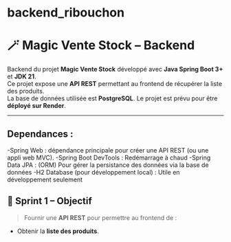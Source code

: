 # backend_ribouchon
# 🪄 Magic Vente Stock – Backend

Backend du projet **Magic Vente Stock** développé avec **Java Spring Boot 3+** et **JDK 21**.  
Ce projet expose une **API REST** permettant au frontend de récupérer la liste des produits.  
La base de données utilisée est **PostgreSQL**. Le projet est prévu pour être **déployé sur Render**.

---

## Dependances : 
  -Spring Web : dépendance principale pour créer une API REST (ou une appli web MVC).
  -Spring Boot DevTools : Redémarrage à chaud
  -Spring Data JPA : (ORM) Pour gérer la persistance des données via la base de données
  -H2 Database (pour développement local) : Utile en développement seulement

## 🚀 Sprint 1 – Objectif

> Fournir une **API REST** pour permettre au frontend de :
- Obtenir la **liste des produits**.
